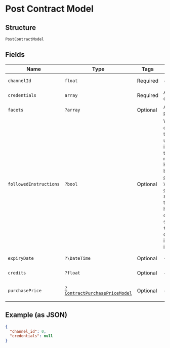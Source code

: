
# Post Contract Model

## Structure

`PostContractModel`

## Fields

| Name | Type | Tags | Description | Getter | Setter |
|  --- | --- | --- | --- | --- | --- |
| `channelId` | `float` | Required | - | getChannelId(): float | setChannelId(float channelId): void |
| `credentials` | `array` | Required | An object with credentials data | getCredentials(): array | setCredentials(array credentials): void |
| `facets` | `?array` | Optional | An object with product parameters | getFacets(): ?array | setFacets(?array facets): void |
| `followedInstructions` | `?bool` | Optional | When creating contracts for Channels that require the end-user to follow instructions (based on the `manual_setup_required` key in the response body for the [Retrieve details for channel with support for contracts](https://vonq.stoplight.io/docs/hapi/b3A6NTUxMjYwODI-retrieve-details-for-channel-with-support-for-contracts) endpoint), set this value to `true` to confirm the user has done so. For quality purposes, setting this field to `true` for Channels that don't require following instructions will result in a 400 Bad Request. | getFollowedInstructions(): ?bool | setFollowedInstructions(?bool followedInstructions): void |
| `expiryDate` | `?\DateTime` | Optional | - | getExpiryDate(): ?\DateTime | setExpiryDate(?\DateTime expiryDate): void |
| `credits` | `?float` | Optional | - | getCredits(): ?float | setCredits(?float credits): void |
| `purchasePrice` | [`?ContractPurchasePriceModel`](../../doc/models/contract-purchase-price-model.md) | Optional | - | getPurchasePrice(): ?ContractPurchasePriceModel | setPurchasePrice(?ContractPurchasePriceModel purchasePrice): void |

## Example (as JSON)

```json
{
  "channel_id": 0,
  "credentials": null
}
```

